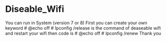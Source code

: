 # Diseable_Wifi
You can run in System (version 7 or 8) First you can create your own keyword # @echo off # Ipconfig /release is the command of deaseable wifi and restart your wifi then code is # @echo off # Ipconfig /renew  Thank you
